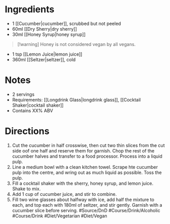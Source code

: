 # Ingredients
- 1 [[Cucumber|cucumber]], scrubbed but not peeled
- 60ml [[Dry Sherry|dry sherry]]
- 30ml [[Honey Syrup|honey syrup]]
> [!warning] Honey is not considered vegan by all vegans. 
- 1 tsp [[Lemon Juice|lemon juice]]
- 360ml [[Seltzer|seltzer]], cold
# Notes
- 2 servings
- Requirements: [[Longdrink Glass|longdrink glass]], [[Cocktail Shaker|cocktail shaker]]
- Contains XX% ABV
# Directions
1. Cut the cucumber in half crosswise, then cut two thin slices from the cut side oof one half and reserve them for garnish. Chop the rest of the cucumber halves and transfer to a food processor. Process into a liquid pulp.
2. Line a medium bowl with a clean kitchen towel. Scrape hte cucumber pulp into the centre, and wring out as much liquid as possible. Toss the pulp.
3. Fill a cocktail shaker with the sherry, honey syrup, and lemon juice. Shake to mix.
4. Add 1 cup of cucumber juice, and stir to combine.
5. Fill two wine glasses about halfway with ice, add half the mixture to each, and top each with 180ml of seltzer, and stir gently. Garnish with a cucumber slice before serving.
 #Source/DnD #Course/Drink/Alcoholic #Course/Drink #Diet/Vegetarian #Diet/Vegan  